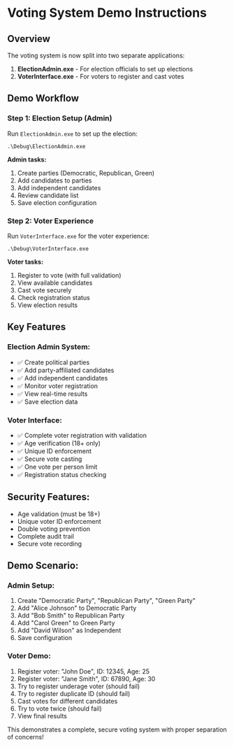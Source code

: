 # Voting System Demo Instructions

## Overview
The voting system is now split into two separate applications:

1. **ElectionAdmin.exe** - For election officials to set up elections
2. **VoterInterface.exe** - For voters to register and cast votes

## Demo Workflow

### Step 1: Election Setup (Admin)
Run `ElectionAdmin.exe` to set up the election:

```
.\Debug\ElectionAdmin.exe
```

**Admin tasks:**
1. Create parties (Democratic, Republican, Green)
2. Add candidates to parties
3. Add independent candidates
4. Review candidate list
5. Save election configuration

### Step 2: Voter Experience
Run `VoterInterface.exe` for the voter experience:

```
.\Debug\VoterInterface.exe
```

**Voter tasks:**
1. Register to vote (with full validation)
2. View available candidates
3. Cast vote securely
4. Check registration status
5. View election results

## Key Features

### Election Admin System:
- ✅ Create political parties
- ✅ Add party-affiliated candidates
- ✅ Add independent candidates
- ✅ Monitor voter registration
- ✅ View real-time results
- ✅ Save election data

### Voter Interface:
- ✅ Complete voter registration with validation
- ✅ Age verification (18+ only)
- ✅ Unique ID enforcement
- ✅ Secure vote casting
- ✅ One vote per person limit
- ✅ Registration status checking

## Security Features:
- Age validation (must be 18+)
- Unique voter ID enforcement
- Double voting prevention
- Complete audit trail
- Secure vote recording

## Demo Scenario:

### Admin Setup:
1. Create "Democratic Party", "Republican Party", "Green Party"
2. Add "Alice Johnson" to Democratic Party
3. Add "Bob Smith" to Republican Party  
4. Add "Carol Green" to Green Party
5. Add "David Wilson" as Independent
6. Save configuration

### Voter Demo:
1. Register voter: "John Doe", ID: 12345, Age: 25
2. Register voter: "Jane Smith", ID: 67890, Age: 30
3. Try to register underage voter (should fail)
4. Try to register duplicate ID (should fail)
5. Cast votes for different candidates
6. Try to vote twice (should fail)
7. View final results

This demonstrates a complete, secure voting system with proper separation of concerns!
